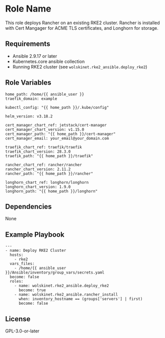 Role Name
=========

This role deploys Rancher on an existing RKE2 cluster.  Rancher is installed with Cert Mangager for ACME TLS certificates, and Longhorn for storage.

Requirements
------------

* Ansible 2.9.17 or later
* Kubernetes.core ansible collection
* Running RKE2 cluster (see `wolskinet.rke2_ansible.deploy_rke2`)

Role Variables
--------------
```
home_path: /home/{{ ansible_user }}
traefik_domain: example

kubectl_config: "{{ home_path }}/.kube/config"

helm_version: v3.18.2

cert_manager_chart_ref: jetstack/cert-manager
cert_manager_chart_version: v1.15.0
cert_manager_path: "{{ home_path }}/cert-manager"
cert_manager_email: your_email@your_domain.com

traefik_chart_ref: traefik/traefik
traefik_chart_version: 28.3.0
traefik_path: "{{ home_path }}/traefik"

rancher_chart_ref: rancher/rancher
rancher_chart_version: 2.11.2
rancher_path: "{{ home_path }}/rancher"

longhorn_chart_ref: longhorn/longhorn
longhorn_chart_version: 1.9.0
longhorn_path: "{{ home_path }}/longhorn"
```

Dependencies
------------

None

Example Playbook
----------------
```
---
- name: Deploy RKE2 Cluster
  hosts:
    - rke2
  vars_files:
    - /home/{{ ansible_user }}/Ansible/inventory/group_vars/secrets.yaml
  become: false
  roles:
    - name: wolskinet.rke2_ansible.deploy_rke2
      become: true
    - name: wolskinet.rke2_ansible.rancher_install
      when: inventory_hostname == (groups['servers'] | first)
      become: false
```

License
-------

GPL-3.0-or-later